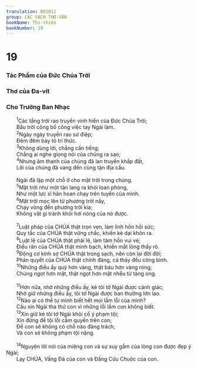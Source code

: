```yaml
---
translation: BD2011
group: CÁC SÁCH THƠ-VĂN
bookName: Thi-thiên 
bookNumber: 19
---
```


<div class="title"><h1>19</h1><h3>Tác Phẩm của Ðức Chúa Trời</h3><h3>Thơ của Ða-vít</h3><h3>Cho Trưởng Ban Nhạc</h3></div>
<span class="verse thi_19_1">  <sup>1</sup>Các tầng trời rao truyền vinh hiển của Ðức Chúa Trời;<br/>  Bầu trời công bố công việc tay Ngài làm.<br/></span>
<span class="verse thi_19_2">  <sup>2</sup>Ngày ngày truyền rao sứ điệp;<br/>  Ðêm đêm bày tỏ tri thức.<br/></span>
<span class="verse thi_19_3">  <sup>3</sup>Không dùng lời, chẳng cần tiếng;<br/>  Chẳng ai nghe giọng nói của chúng ra sao;<br/></span>
<span class="verse thi_19_4">  <sup>4</sup>Nhưng âm thanh của chúng đã lan truyền khắp đất,<br/>  Lời của chúng đã vang đến cùng tận địa cầu.<br/><br/>  Ngài đã lập một chỗ ở cho mặt trời trong chúng.<br/></span>
<span class="verse thi_19_5">  <sup>5</sup>Mặt trời như một tân lang ra khỏi loan phòng,<br/>  Như một lực sĩ hân hoan chạy trên tuyến của mình.<br/></span>
<span class="verse thi_19_6">  <sup>6</sup>Mặt trời mọc lên từ phương trời nầy,<br/>  Chạy vòng đến phương trời kia;<br/>  Không vật gì tránh khỏi hơi nóng của nó được.<br/><br/></span>
<span class="verse thi_19_7">  <sup>7</sup>Luật pháp của CHÚA thật trọn vẹn, làm linh hồn hồi sức;<br/>  Quy tắc của CHÚA thật vững chắc, khiến kẻ dại khôn ra.<br/></span>
<span class="verse thi_19_8">  <sup>8</sup>Luật lệ của CHÚA thật phải lẽ, làm tâm hồn vui vẻ;<br/>  Ðiều răn của CHÚA thật minh bạch, khiến mắt lòng thấy rõ.<br/></span>
<span class="verse thi_19_9">  <sup>9</sup>Ðộng cơ kính sợ CHÚA thật trong sạch, nên còn lại đời đời;<br/>  Phán quyết của CHÚA thật chính đáng, cả thảy đều công bình.<br/></span>
<span class="verse thi_19_10">  <sup>10</sup>Những điều ấy quý hơn vàng, thật báu hơn vàng ròng;<br/>  Chúng ngọt hơn mật, thật ngọt hơn mật nhểu từ tàng ong.<br/><br/></span>
<span class="verse thi_19_11">  <sup>11</sup>Hơn nữa, nhờ những điều ấy, kẻ tôi tớ Ngài được cảnh giác;<br/>  Nhờ giữ những điều ấy, tôi tớ Ngài được ban thưởng lớn lao.<br/></span>
<span class="verse thi_19_12">  <sup>12</sup>Nào ai có thể tự mình biết hết mọi lầm lỗi của mình?<br/>  Cầu xin Ngài tha thứ con vì những lỗi lầm con không biết.<br/></span>
<span class="verse thi_19_13">  <sup>13</sup>Xin giữ kẻ tôi tớ Ngài khỏi cố ý phạm tội;<br/>  Xin đừng để tội lỗi cầm quyền trên con;<br/>  Ðể con sẽ không có chỗ nào đáng trách,<br/>  Và con sẽ không phạm tội nặng.<br/><br/></span>
<span class="verse thi_19_14">  <sup>14</sup>Nguyện lời nói của miệng con và sự suy gẫm của lòng con được đẹp ý Ngài;<br/>  Lạy CHÚA, Vầng Ðá của con và Ðấng Cứu Chuộc của con.<br/></span>
